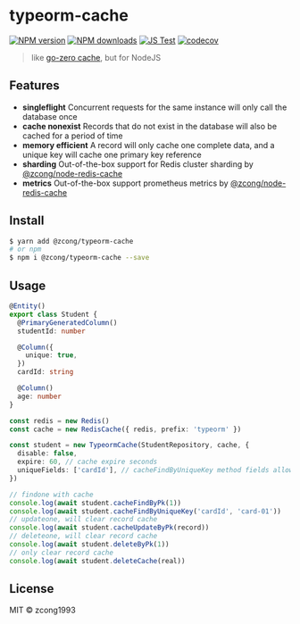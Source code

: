 # typeorm-cache

[![NPM version](https://img.shields.io/npm/v/@zcong/typeorm-cache.svg?style=flat)](https://npmjs.com/package/@zcong/typeorm-cache)
[![NPM downloads](https://img.shields.io/npm/dm/@zcong/typeorm-cache.svg?style=flat)](https://npmjs.com/package/@zcong/typeorm-cache)
[![JS Test](https://github.com/zcong1993/typeorm-cache/actions/workflows/js-test.yml/badge.svg)](https://github.com/zcong1993/typeorm-cache/actions/workflows/js-test.yml)
[![codecov](https://codecov.io/gh/zcong1993/typeorm-cache/branch/master/graph/badge.svg)](https://codecov.io/gh/zcong1993/typeorm-cache)

> like [go-zero cache](https://go-zero.dev/cn/redis-cache.html), but for NodeJS

## Features

- **singleflight** Concurrent requests for the same instance will only call the database once
- **cache nonexist** Records that do not exist in the database will also be cached for a period of time
- **memory efficient** A record will only cache one complete data, and a unique key will cache one primary key reference
- **sharding** Out-of-the-box support for Redis cluster sharding by [@zcong/node-redis-cache](https://github.com/zcong1993/node-redis-cache)
- **metrics** Out-of-the-box support prometheus metrics by [@zcong/node-redis-cache](https://github.com/zcong1993/node-redis-cache)

## Install

```bash
$ yarn add @zcong/typeorm-cache
# or npm
$ npm i @zcong/typeorm-cache --save
```

## Usage

```ts
@Entity()
export class Student {
  @PrimaryGeneratedColumn()
  studentId: number

  @Column({
    unique: true,
  })
  cardId: string

  @Column()
  age: number
}

const redis = new Redis()
const cache = new RedisCache({ redis, prefix: 'typeorm' })

const student = new TypeormCache(StudentRepository, cache, {
  disable: false,
  expire: 60, // cache expire seconds
  uniqueFields: ['cardId'], // cacheFindByUniqueKey method fields allowlist, filed must be unique
})

// findone with cache
console.log(await student.cacheFindByPk(1))
console.log(await student.cacheFindByUniqueKey('cardId', 'card-01'))
// updateone, will clear record cache
console.log(await student.cacheUpdateByPk(record))
// deleteone, will clear record cache
console.log(await student.deleteByPk(1))
// only clear record cache
console.log(await student.deleteCache(real))
```

## License

MIT &copy; zcong1993
